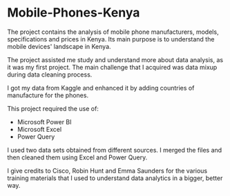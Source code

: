 # Mobile-Phones-Kenya

The project contains the analysis of mobile phone manufacturers, models, specifications and prices in Kenya. Its main purpose is to understand the mobile devices' landscape in Kenya.

The project assisted me study and understand more about data analysis, as it was my first project. The main challenge that I acquired was data mixup during data cleaning process.

I got my data from Kaggle and enhanced it by adding countries of manufacture for the phones.

This project required the use of: 
<ul>
  <li>Microsoft Power BI</li>
  <li>Microsoft Excel</li>
  <li>Power Query</li>
</ul>

I used two data sets obtained from different sources. I  merged the files and then cleaned them using Excel and Power Query.

I give credits to Cisco, Robin Hunt and Emma Saunders for the various training materials that I used to understand data analytics in a bigger, better way.
